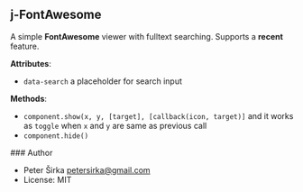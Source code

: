 ## j-FontAwesome

A simple __FontAwesome__ viewer with fulltext searching. Supports a __recent__ feature.

__Attributes__:
- `data-search` a placeholder for search input

__Methods__:
- `component.show(x, y, [target], [callback(icon, target)]` and it works as `toggle` when `x` and `y` are same as previous call
- `component.hide()`

### Author

- Peter Širka <petersirka@gmail.com>
- License: MIT